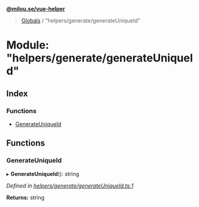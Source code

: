 **[@milou.se/vue-helper](../README.md)**

> [Globals](../globals.md) / "helpers/generate/generateUniqueId"

# Module: "helpers/generate/generateUniqueId"

## Index

### Functions

* [GenerateUniqueId](_helpers_generate_generateuniqueid_.md#generateuniqueid)

## Functions

### GenerateUniqueId

▸ **GenerateUniqueId**(): string

*Defined in [helpers/generate/generateUniqueId.ts:1](https://github.com/milou-se/milou-vue-helper/blob/41b4934/src/helpers/generate/generateUniqueId.ts#L1)*

**Returns:** string
